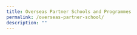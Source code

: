 ```yaml
---
title: Overseas Partner Schools and Programmes
permalink: /overseas-partner-school/
description: ""
---
```

